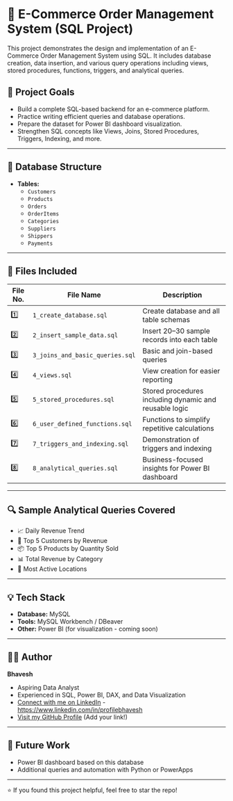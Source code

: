 # 🛒 E-Commerce Order Management System (SQL Project)

This project demonstrates the design and implementation of an E-Commerce Order Management System using SQL. It includes database creation, data insertion, and various query operations including views, stored procedures, functions, triggers, and analytical queries.

## 📌 Project Goals
- Build a complete SQL-based backend for an e-commerce platform.
- Practice writing efficient queries and database operations.
- Prepare the dataset for Power BI dashboard visualization.
- Strengthen SQL concepts like Views, Joins, Stored Procedures, Triggers, Indexing, and more.

---

## 🧱 Database Structure

- **Tables:**
  - `Customers`
  - `Products`
  - `Orders`
  - `OrderItems`
  - `Categories`
  - `Suppliers`
  - `Shippers`
  - `Payments`

---

## 📂 Files Included

| File No. | File Name                        | Description |
|---------|----------------------------------|-------------|
| 1️⃣      | `1_create_database.sql`          | Create database and all table schemas |
| 2️⃣      | `2_insert_sample_data.sql`       | Insert 20–30 sample records into each table |
| 3️⃣      | `3_joins_and_basic_queries.sql`  | Basic and join-based queries |
| 4️⃣      | `4_views.sql`                    | View creation for easier reporting |
| 5️⃣      | `5_stored_procedures.sql`        | Stored procedures including dynamic and reusable logic |
| 6️⃣      | `6_user_defined_functions.sql`   | Functions to simplify repetitive calculations |
| 7️⃣      | `7_triggers_and_indexing.sql`    | Demonstration of triggers and indexing |
| 8️⃣      | `8_analytical_queries.sql`       | Business-focused insights for Power BI dashboard |

---

## 🔍 Sample Analytical Queries Covered
- 📈 Daily Revenue Trend
- 🥇 Top 5 Customers by Revenue
- 📦 Top 5 Products by Quantity Sold
- 📊 Total Revenue by Category
- 📍 Most Active Locations

---

## 💡 Tech Stack
- **Database:** MySQL
- **Tools:** MySQL Workbench / DBeaver
- **Other:** Power BI (for visualization - coming soon)

---

## 👨‍💻 Author

**Bhavesh**  
- Aspiring Data Analyst  
- Experienced in SQL, Power BI, DAX, and Data Visualization  
- [Connect with me on LinkedIn](#) - https://www.linkedin.com/in/profilebhavesh  
- [Visit my GitHub Profile](#) (Add your link!)

---

## 📌 Future Work
- Power BI dashboard based on this database
- Additional queries and automation with Python or PowerApps

---

⭐ If you found this project helpful, feel free to star the repo!

